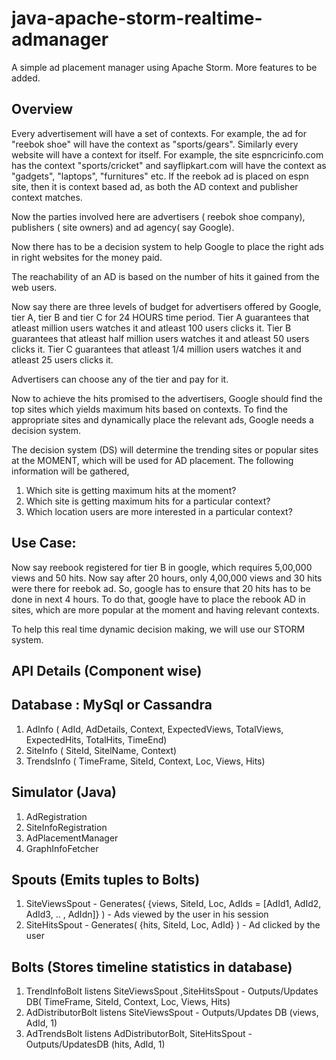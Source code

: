 java-apache-storm-realtime-admanager
====================================

A simple ad placement manager using Apache Storm. More features to be added.

Overview
--------

Every advertisement will have a set of contexts. For example, the ad for "reebok shoe" will have the context as "sports/gears".
Similarly every website will have a context for itself. For example, the site espncricinfo.com has the context  "sports/cricket" and sayflipkart.com will have the context as "gadgets", "laptops", "furnitures" etc.
If the reebok ad is placed on espn site, then it is context based ad, as both the AD context and publisher context matches.
 
Now the parties involved here are advertisers ( reebok shoe company), publishers ( site owners) and ad agency( say Google).
 
Now there has to be a decision system to help Google to place the right ads in right websites for the money paid.
 
The reachability of an AD is based on the number of hits it gained from the web users.
 
Now say there are three levels of budget for advertisers offered by Google, tier A, tier B and tier C for 24 HOURS time period.
Tier A guarantees that atleast million users watches it and atleast 100 users clicks it.
Tier B guarantees that atleast half million users watches it and atleast 50 users clicks it.
Tier C guarantees that atleast 1/4 million users watches it and atleast 25 users clicks it.
 
Advertisers can choose any of the tier and pay for it.
 
Now to achieve the hits promised to the advertisers, Google should find the top sites which yields maximum hits based on contexts. To find the appropriate sites and dynamically place the relevant ads, Google needs a decision system.
 
The decision system (DS) will determine the trending sites or popular sites at the MOMENT, which will be used for AD placement.
The following information will be gathered,
1. Which site is getting maximum hits at the moment?
2. Which site is getting maximum hits for a particular context?
3. Which location users are more interested in a particular context?
 
Use Case:
---------
Now say reebook registered for tier B in google, which requires 5,00,000 views and 50 hits.
Now say after 20 hours, only 4,00,000 views and 30 hits were there for reebok ad. So, google has to ensure that 20 hits has to be done in next 4 hours. To do that, google have to place the rebook AD in sites, which are more popular at the moment and having relevant contexts.
 
To help this real time dynamic decision making, we will use our STORM system.

API Details (Component wise)
----------------------------

Database : MySql or Cassandra
-----------------------------
1. AdInfo ( AdId, AdDetails, Context, ExpectedViews, TotalViews, ExpectedHits, TotalHits, TimeEnd)
2. SiteInfo ( SiteId, SitelName, Context)
3. TrendsInfo ( TimeFrame, SiteId, Context, Loc, Views, Hits)

Simulator (Java)
----------------
1. AdRegistration
2. SiteInfoRegistration
3. AdPlacementManager
4. GraphInfoFetcher

Spouts (Emits tuples to Bolts)
------------------------------
1. SiteViewsSpout - Generates( {views, SiteId, Loc, AdIds = [AdId1, AdId2, AdId3, .. , AdIdn]} ) - Ads viewed by the user in his session
2. SiteHitsSpout - Generates( {hits, SiteId, Loc, AdId} ) - Ad clicked by the user

Bolts (Stores timeline statistics in database)
----------------------------------------------
1. TrendInfoBolt listens SiteViewsSpout ,SiteHitsSpout - Outputs/Updates DB( TimeFrame, SiteId, Context, Loc, Views, Hits)
2. AdDistributorBolt listens SiteViewsSpout - Outputs/Updates DB (views, AdId, 1)
3. AdTrendsBolt listens AdDistributorBolt, SiteHitsSpout - Outputs/UpdatesDB (hits, AdId, 1)

